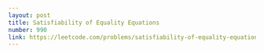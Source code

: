 ```yaml
---
layout: post
title: Satisfiability of Equality Equations
number: 990
link: https://leetcode.com/problems/satisfiability-of-equality-equations
---
```

